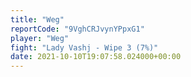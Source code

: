```yaml
---
title: "Weg"
reportCode: "9VghCRJvynYPpxG1"
player: "Weg"
fight: "Lady Vashj - Wipe 3 (7%)"
date: 2021-10-10T19:07:58.024000+00:00
---
```

